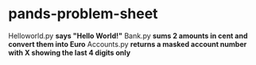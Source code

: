 # pands-problem-sheet
Helloworld.py **says "Hello World!"**
Bank.py **sums 2 amounts in cent and convert them into Euro**
Accounts.py **returns a masked account number with X showing the last 4 digits only**